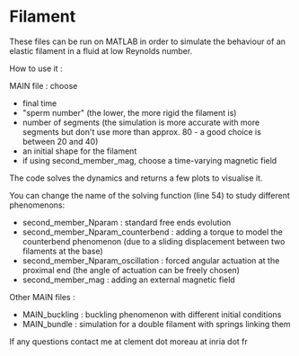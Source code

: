# Filament

These files can be run on MATLAB in order to simulate the behaviour of an elastic filament in a fluid at low Reynolds number.

How to use it :

MAIN file : choose
- final time
- "sperm number" (the lower, the more rigid the filament is)
- number of segments (the simulation is more accurate with more segments but don't use more than approx. 80 - a good choice is between 20 and 40)
- an initial shape for the filament
- if using second_member_mag, choose a time-varying magnetic field

The code solves the dynamics and returns a few plots to visualise it.

You can change the name of the solving function (line 54) to study different phenomenons:
- second_member_Nparam : standard free ends evolution
- second_member_Nparam_counterbend : adding a torque to model the counterbend phenomenon (due to a sliding displacement between two filaments at the base)
- second_member_Nparam_oscillation : forced angular actuation at the proximal end (the angle of actuation can be freely chosen)
- second_member_mag : adding an external magnetic field

Other MAIN files :

- MAIN_buckling : buckling phenomenon with different initial conditions
- MAIN_bundle : simulation for a double filament with springs linking them

If any questions contact me at clement dot moreau at inria dot fr


